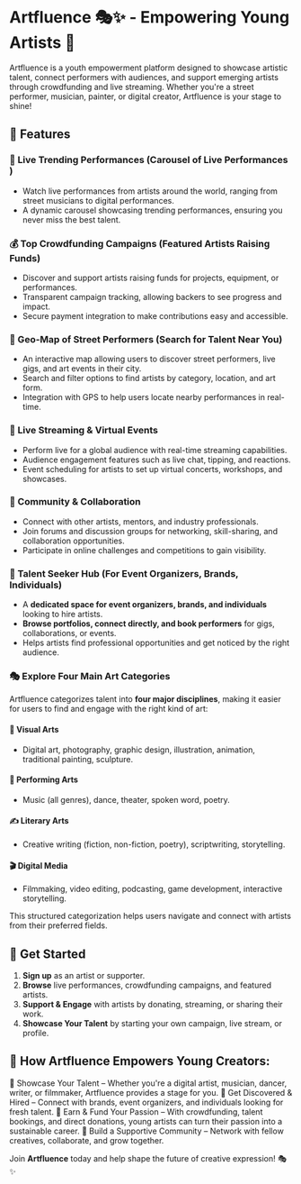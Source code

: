 # Artfluence 🎭✨  - Empowering Young Artists 🌟

Artfluence is a youth empowerment platform designed to showcase artistic talent, connect performers with audiences, and support emerging artists through crowdfunding and live streaming. Whether you're a street performer, musician, painter, or digital creator, Artfluence is your stage to shine!

## 🌟 Features

### 🎤 Live Trending Performances (Carousel of Live Performances )
- Watch live performances from artists around the world, ranging from street musicians to digital performances.
- A dynamic carousel showcasing trending performances, ensuring you never miss the best talent.

### 💰 Top Crowdfunding Campaigns (Featured Artists Raising Funds)
- Discover and support artists raising funds for projects, equipment, or performances.
- Transparent campaign tracking, allowing backers to see progress and impact.
- Secure payment integration to make contributions easy and accessible.

### 📍 Geo-Map of Street Performers (Search for Talent Near You)
- An interactive map allowing users to discover street performers, live gigs, and art events in their city.
- Search and filter options to find artists by category, location, and art form.
- Integration with GPS to help users locate nearby performances in real-time.

### 🎥 Live Streaming & Virtual Events
- Perform live for a global audience with real-time streaming capabilities.
- Audience engagement features such as live chat, tipping, and reactions.
- Event scheduling for artists to set up virtual concerts, workshops, and showcases.

### 🎨 Community & Collaboration
- Connect with other artists, mentors, and industry professionals.
- Join forums and discussion groups for networking, skill-sharing, and collaboration opportunities.
- Participate in online challenges and competitions to gain visibility.
  
### 🎯 Talent Seeker Hub (For Event Organizers, Brands, Individuals)  
- A **dedicated space for event organizers, brands, and individuals** looking to hire artists.  
- **Browse portfolios, connect directly, and book performers** for gigs, collaborations, or events.  
- Helps artists find professional opportunities and get noticed by the right audience.

### 🎭 Explore Four Main Art Categories  
Artfluence categorizes talent into **four major disciplines**, making it easier for users to find and engage with the right kind of art:  

#### 🎨 **Visual Arts**  
- Digital art, photography, graphic design, illustration, animation, traditional painting, sculpture.  

#### 🎵 **Performing Arts**  
- Music (all genres), dance, theater, spoken word, poetry.  

#### ✍️ **Literary Arts**  
- Creative writing (fiction, non-fiction, poetry), scriptwriting, storytelling.  

#### 🎬 **Digital Media**  
- Filmmaking, video editing, podcasting, game development, interactive storytelling.  

This structured categorization helps users navigate and connect with artists from their preferred fields.  


## 🚀 Get Started
1. **Sign up** as an artist or supporter.
2. **Browse** live performances, crowdfunding campaigns, and featured artists.
3. **Support & Engage** with artists by donating, streaming, or sharing their work.
4. **Showcase Your Talent** by starting your own campaign, live stream, or profile.


## 🚀 How Artfluence Empowers Young Creators:
🔹 Showcase Your Talent – Whether you're a digital artist, musician, dancer, writer, or filmmaker, Artfluence provides a stage for you.
🔹 Get Discovered & Hired – Connect with brands, event organizers, and individuals looking for fresh talent.
🔹 Earn & Fund Your Passion – With crowdfunding, talent bookings, and direct donations, young artists can turn their passion into a sustainable career.
🔹 Build a Supportive Community – Network with fellow creatives, collaborate, and grow together.


Join **Artfluence** today and help shape the future of creative expression! 🎭✨
